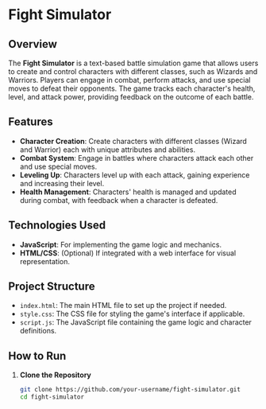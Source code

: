 # Fight Simulator

## Overview

The **Fight Simulator** is a text-based battle simulation game that allows users to create and control characters with different classes, such as Wizards and Warriors. Players can engage in combat, perform attacks, and use special moves to defeat their opponents. The game tracks each character's health, level, and attack power, providing feedback on the outcome of each battle.

## Features

- **Character Creation**: Create characters with different classes (Wizard and Warrior) each with unique attributes and abilities.
- **Combat System**: Engage in battles where characters attack each other and use special moves.
- **Leveling Up**: Characters level up with each attack, gaining experience and increasing their level.
- **Health Management**: Characters' health is managed and updated during combat, with feedback when a character is defeated.

## Technologies Used

- **JavaScript**: For implementing the game logic and mechanics.
- **HTML/CSS**: (Optional) If integrated with a web interface for visual representation.

## Project Structure

- `index.html`: The main HTML file to set up the project if needed.
- `style.css`: The CSS file for styling the game's interface if applicable.
- `script.js`: The JavaScript file containing the game logic and character definitions.

## How to Run

1. **Clone the Repository**

   ```bash
   git clone https://github.com/your-username/fight-simulator.git
   cd fight-simulator
